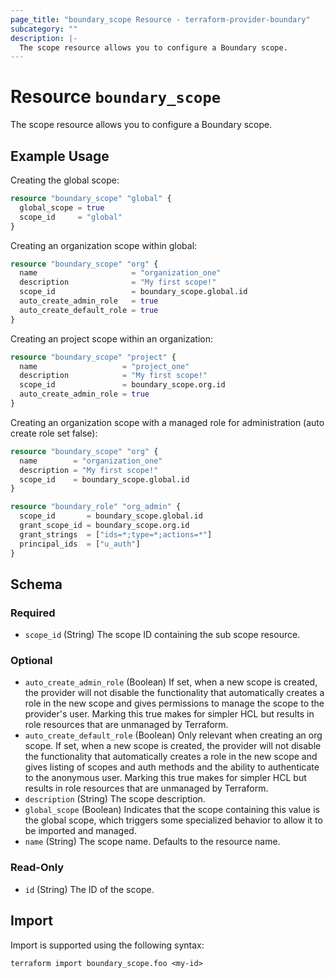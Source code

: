 ```yaml
---
page_title: "boundary_scope Resource - terraform-provider-boundary"
subcategory: ""
description: |-
  The scope resource allows you to configure a Boundary scope.
---
```


# Resource `boundary_scope`

The scope resource allows you to configure a Boundary scope.

## Example Usage

Creating the global scope:

```terraform
resource "boundary_scope" "global" {
  global_scope = true
  scope_id     = "global"
}
```

Creating an organization scope within global:

```terraform
resource "boundary_scope" "org" {
  name                     = "organization_one"
  description              = "My first scope!"
  scope_id                 = boundary_scope.global.id
  auto_create_admin_role   = true
  auto_create_default_role = true
}
```

Creating an project scope within an organization:

```terraform
resource "boundary_scope" "project" {
  name                   = "project_one"
  description            = "My first scope!"
  scope_id               = boundary_scope.org.id
  auto_create_admin_role = true
}
```

Creating an organization scope with a managed role for administration (auto create role set false):

```terraform
resource "boundary_scope" "org" {
  name        = "organization_one"
  description = "My first scope!"
  scope_id    = boundary_scope.global.id
}

resource "boundary_role" "org_admin" {
  scope_id       = boundary_scope.global.id
  grant_scope_id = boundary_scope.org.id
  grant_strings  = ["ids=*;type=*;actions=*"]
  principal_ids  = ["u_auth"]
}
```

<!-- schema generated by tfplugindocs -->
## Schema

### Required

- `scope_id` (String) The scope ID containing the sub scope resource.

### Optional

- `auto_create_admin_role` (Boolean) If set, when a new scope is created, the provider will not disable the functionality that automatically creates a role in the new scope and gives permissions to manage the scope to the provider's user. Marking this true makes for simpler HCL but results in role resources that are unmanaged by Terraform.
- `auto_create_default_role` (Boolean) Only relevant when creating an org scope. If set, when a new scope is created, the provider will not disable the functionality that automatically creates a role in the new scope and gives listing of scopes and auth methods and the ability to authenticate to the anonymous user. Marking this true makes for simpler HCL but results in role resources that are unmanaged by Terraform.
- `description` (String) The scope description.
- `global_scope` (Boolean) Indicates that the scope containing this value is the global scope, which triggers some specialized behavior to allow it to be imported and managed.
- `name` (String) The scope name. Defaults to the resource name.

### Read-Only

- `id` (String) The ID of the scope.

## Import

Import is supported using the following syntax:

```shell
terraform import boundary_scope.foo <my-id>
```